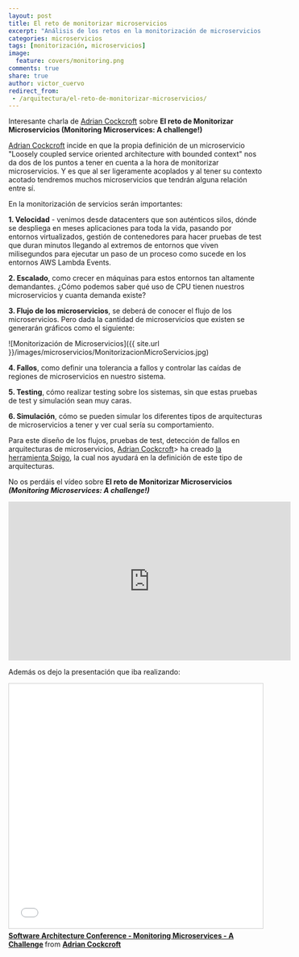 ```yaml
---
layout: post
title: El reto de monitorizar microservicios
excerpt: "Análisis de los retos en la monitorización de microservicios según  Adrian Cockcroft."
categories: microservicios
tags: [monitorización, microservicios]
image:
  feature: covers/monitoring.png
comments: true
share: true
author: victor_cuervo
redirect_from:
 - /arquitectura/el-reto-de-monitorizar-microservicios/
---
```


Interesante charla de [Adrian Cockcroft][AdrianCockcroft] sobre **El reto de Monitorizar Microservicios (Monitoring Microservices: A challenge!)**

[Adrian Cockcroft][AdrianCockcroft] incide en que la propia definición de un microservicio "Loosely coupled service oriented architecture with bounded context" nos da dos de los puntos a tener en cuenta a la hora de monitorizar microservicios. Y es que al ser ligeramente acoplados y al tener su contexto acotado tendremos muchos microservicios que tendrán alguna relación entre sí.

En la monitorización de servicios serán importantes:

**1. Velocidad** - venimos desde datacenters que son auténticos silos, dónde se despliega en meses aplicaciones para toda la vida, pasando por entornos virtualizados, gestión de contenedores para hacer pruebas de test que duran minutos llegando al extremos de entornos que viven milisegundos para ejecutar un paso de un proceso como sucede en los entornos AWS Lambda Events.

**2. Escalado**, como crecer en máquinas para estos entornos tan altamente demandantes. ¿Cómo podemos saber qué uso de CPU tienen nuestros microservicios y cuanta demanda existe?

**3. Flujo de los microservicios**, se deberá de conocer el flujo de los microservicios. Pero dada la cantidad de microservicios que existen se generarán gráficos como el siguiente:

![Monitorización de Microservicios]({{ site.url }}/images/microservicios/MonitorizacionMicroServicios.jpg)

**4. Fallos**, como definir una tolerancia a fallos y controlar las caídas de regiones de microservicios en nuestro sistema.

**5. Testing**, cómo realizar testing sobre los sistemas, sin que estas pruebas de test y simulación sean muy caras.

**6. Simulación**, cómo se pueden simular los diferentes tipos de arquitecturas de microservicios a tener y ver cual sería su comportamiento.

Para este diseño de los flujos, pruebas de test, detección de fallos en arquitecturas de microservicios, [Adrian Cockcroft][AdrianCockcroft]> ha creado [la herramienta Spigo][Spigo], la cual nos ayudará en la definición de este tipo de arquitecturas.

No os perdáis el vídeo sobre **El reto de Monitorizar Microservicios<em> (Monitoring Microservices: A challenge!)</em>**

<iframe width="560" height="315" src="https://www.youtube.com/embed/smEuX-Hq6RI" frameborder="0" gesture="media" allow="encrypted-media" allowfullscreen></iframe>

Además os dejo la presentación que iba realizando:

<iframe src="//www.slideshare.net/slideshow/embed_code/key/nzKVKFKOt02ToD" width="595" height="485" frameborder="0" marginwidth="0" marginheight="0" scrolling="no" style="border:1px solid #CCC; border-width:1px; margin-bottom:5px; max-width: 100%;" allowfullscreen> </iframe> <div style="margin-bottom:5px"> <strong> <a href="//www.slideshare.net/adriancockcroft/software-architecture-monitoring-microservices-a-challenge" title="Software Architecture Conference - Monitoring Microservices - A Challenge" target="_blank">Software Architecture Conference - Monitoring Microservices - A Challenge</a> </strong> from <strong><a href="https://www.slideshare.net/adriancockcroft" target="_blank">Adrian Cockcroft</a></strong> </div>


[AdrianCockcroft]: https://twitter.com/adrianco
[Spigo]: https://github.com/adrianco/spigo
